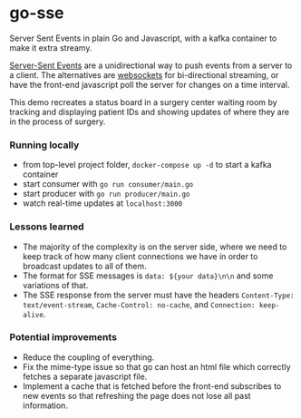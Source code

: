 # go-sse
Server Sent Events in plain Go and Javascript, with a kafka container to make it extra streamy. 

[Server-Sent Events](https://developer.mozilla.org/en-US/docs/Web/API/Server-sent_events) are a unidirectional way to push events from a server to a client. 
The alternatives are [websockets](https://developer.mozilla.org/en-US/docs/Glossary/WebSockets) for bi-directional streaming, or have the front-end javascript poll the server for changes on a time interval.

This demo recreates a status board in a surgery center waiting room by tracking and displaying patient IDs and showing updates of where they are in the process of surgery.

### Running locally
* from top-level project folder, `docker-compose up -d` to start a kafka container
* start consumer with `go run consumer/main.go`
* start producer with `go run producer/main.go`
* watch real-time updates at `localhost:3000`

### Lessons learned
* The majority of the complexity is on the server side, where we need to keep track of how many client connections we have in order to broadcast updates to all of them.
* The format for SSE messages is `data: ${your data}\n\n` and some variations of that.
* The SSE response from the server must have the headers `Content-Type: text/event-stream`, `Cache-Control: no-cache`, and `Connection: keep-alive`. 

### Potential improvements
* Reduce the coupling of everything.
* Fix the mime-type issue so that go can host an html file which correctly fetches a separate javascript file.
* Implement a cache that is fetched before the front-end subscribes to new events so that refreshing the page does not lose all past information.
